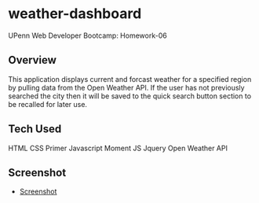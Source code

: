 # weather-dashboard
UPenn Web Developer Bootcamp: Homework-06

## Overview
This application displays current and forcast weather for a specified region by pulling data from the Open Weather API. If the user has not previously searched the city then it will be saved to the quick search button section to be recalled for later use. 

## Tech Used
HTML
CSS
Primer
Javascript
Moment JS
Jquery
Open Weather API

## Screenshot

* [Screenshot](./assets/Weather-Dashboard.gif)
